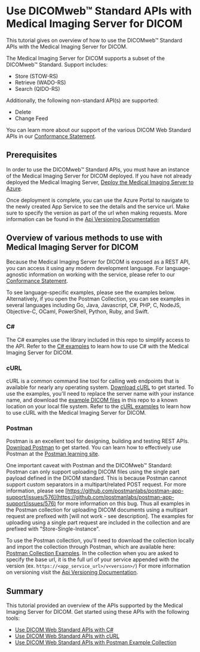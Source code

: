 # Use DICOMweb&trade; Standard APIs with Medical Imaging Server for DICOM

This tutorial gives on overview of how to use the DICOMweb&trade; Standard APIs with the Medical Imaging Server for DICOM.

The Medical Imaging Server for DICOM supports a subset of the DICOMweb&trade; Standard. Support includes:

- Store (STOW-RS)
- Retrieve (WADO-RS)
- Search (QIDO-RS)

Additionally, the following non-standard API(s) are supported:

- Delete
- Change Feed

You can learn more about our support of the various DICOM Web Standard APIs in our [Conformance Statement](../resources/conformance-statement.md).

## Prerequisites

In order to use the DICOMweb&trade; Standard APIs, you must have an instance of the Medical Imaging Server for DICOM deployed. If you have not already deployed the Medical Imaging Server, [Deploy the Medical Imaging Server to Azure](../quickstarts/deploy-via-azure.md).

Once deployment is complete, you can use the Azure Portal to navigate to the newly created App Service to see the details and the service url. Make sure to specify the version as part of the url when making requests. More information can be found in the [Api Versioning Documentation](../api-versioning.md)

## Overview of various methods to use with Medical Imaging Server for DICOM

Because the Medical Imaging Server for DICOM is exposed as a REST API, you can access it using any modern development language. For language-agnostic information on working with the service, please refer to our [Conformance Statement](../resources/conformance-statement.md).

To see language-specific examples, please see the examples below. Alternatively, if you open the Postman Collection, you can see examples in several languages including Go, Java, Javascript, C#, PHP, C, NodeJS, Objective-C, OCaml, PowerShell, Python, Ruby, and Swift.

### C#

The C# examples use the library included in this repo to simplify access to the API. Refer to the [C# examples](../tutorials/use-dicom-web-standard-apis-with-c%23.md) to learn how to use C# with the Medical Imaging Server for DICOM.

### cURL

cURL is a common command line tool for calling web endpoints that is available for nearly any operating system. [Download cURL](https://curl.haxx.se/download.html) to get started. To use the examples, you'll need to replace the server name with your instance name, and download the [example DICOM files](../dcms) in this repo to a known location on your local file system. Refer to the [cURL examples](../tutorials/use-dicom-web-standard-apis-with-curl.md) to learn how to use cURL with the Medical Imaging Server for DICOM.

### Postman

Postman is an excellent tool for designing, building and testing REST APIs. [Download Postman](https://www.postman.com/downloads/) to get started. You can learn how to effectively use Postman at the [Postman learning site](https://learning.postman.com/).

One important caveat with Postman and the DICOMweb&trade; Standard: Postman can only support uploading DICOM files using the single part payload defined in the DICOM standard. This is because Postman cannot support custom separators in a multipart/related POST request. For more information, please see [https://github.com/postmanlabs/postman-app-support/issues/576](https://github.com/postmanlabs/postman-app-support/issues/576) for more information on this bug. Thus all examples in the Postman collection for uploading DICOM documents using a multipart request are prefixed with [will not work - see description]. The examples for uploading using a single part request are included in the collection and are prefixed with "Store-Single-Instance".

To use the Postman collection, you'll need to download the collection locally and import the collection through Postman, which are available here: [Postman Collection Examples](../resources/Conformance-as-Postman.postman_collection.json). In the collection when you are asked to specify the base url, it is the full url of your service appended with the version (ex. `https://<app_service_url>/v<version>/`) For more information on versioning visit the [Api Versioning Documentation](../api-versioning.md). 

## Summary

This tutorial provided an overview of the APIs supported by the Medical Imaging Server for DICOM. Get started using these APIs with the following tools:

- [Use DICOM Web Standard APIs with C#](../tutorials/use-dicom-web-standard-apis-with-c%23.md)
- [Use DICOM Web Standard APIs with cURL](../tutorials/use-dicom-web-standard-apis-with-curl.md)
- [Use DICOM Web Standard APIs with Postman Example Collection](../resources/Conformance-as-Postman.postman_collection.json)
